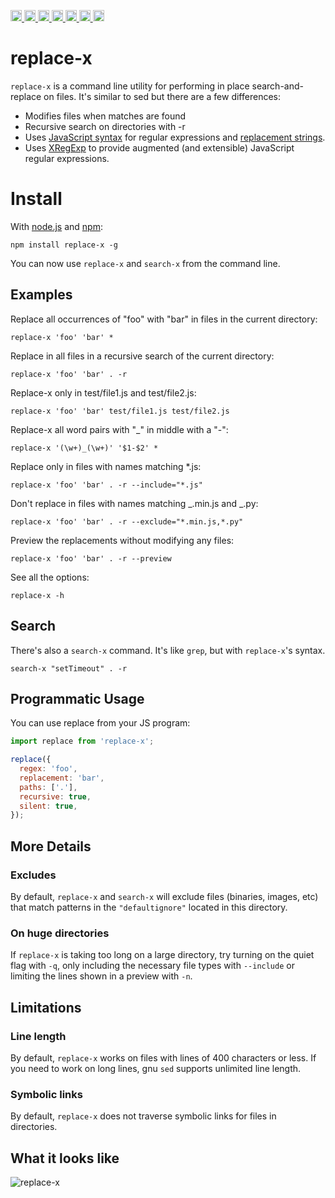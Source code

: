 <a
  href="https://travis-ci.org/Xotic750/replace-x"
  title="Travis status">
<img
  src="https://travis-ci.org/Xotic750/replace-x.svg?branch=master"
  alt="Travis status" height="18">
</a>
<a
  href="https://david-dm.org/Xotic750/replace-x"
  title="Dependency status">
<img src="https://david-dm.org/Xotic750/replace-x/status.svg"
  alt="Dependency status" height="18"/>
</a>
<a
  href="https://david-dm.org/Xotic750/replace-x?type=dev"
  title="devDependency status">
<img src="https://david-dm.org/Xotic750/replace-x/dev-status.svg"
  alt="devDependency status" height="18"/>
</a>
<a
  href="https://badge.fury.io/js/replace-x"
  title="npm version">
<img src="https://badge.fury.io/js/replace-x.svg"
  alt="npm version" height="18">
</a>
<a
  href="https://www.jsdelivr.com/package/npm/replace-x"
  title="jsDelivr hits">
<img src="https://data.jsdelivr.com/v1/package/npm/replace-x/badge?style=rounded"
  alt="jsDelivr hits" height="18">
</a>
<a
  href="https://bettercodehub.com/results/Xotic750/replace-x"
  title="bettercodehub score">
<img src="https://bettercodehub.com/edge/badge/Xotic750/replace-x?branch=master"
  alt="bettercodehub score" height="18">
</a>
<a
  href="https://coveralls.io/github/Xotic750/replace-x?branch=master"
  title="Coverage Status">
<img src="https://coveralls.io/repos/github/Xotic750/replace-x/badge.svg?branch=master"
  alt="Coverage Status" height="18">
</a>

# replace-x

`replace-x` is a command line utility for performing in place search-and-replace on files. It's similar to sed but there are a few differences:

- Modifies files when matches are found
- Recursive search on directories with -r
- Uses [JavaScript syntax](https://developer.mozilla.org/en/JavaScript/Guide/Regular_Expressions#Using_Simple_Patterns) for regular expressions and [replacement strings](https://developer.mozilla.org/en/JavaScript/Reference/Global_Objects/String/replace#Specifying_a_string_as_a_parameter).
- Uses [XRegExp](http://xregexp.com/) to provide augmented (and extensible) JavaScript regular expressions.

# Install

With [node.js](http://nodejs.org/) and [npm](http://github.com/isaacs/npm):

    npm install replace-x -g

You can now use `replace-x` and `search-x` from the command line.

## Examples

Replace all occurrences of "foo" with "bar" in files in the current directory:

```
replace-x 'foo' 'bar' *
```

Replace in all files in a recursive search of the current directory:

```
replace-x 'foo' 'bar' . -r
```

Replace-x only in test/file1.js and test/file2.js:

```
replace-x 'foo' 'bar' test/file1.js test/file2.js
```

Replace-x all word pairs with "\_" in middle with a "-":

```
replace-x '(\w+)_(\w+)' '$1-$2' *
```

Replace only in files with names matching \*.js:

```
replace-x 'foo' 'bar' . -r --include="*.js"
```

Don't replace in files with names matching _.min.js and _.py:

```
replace-x 'foo' 'bar' . -r --exclude="*.min.js,*.py"
```

Preview the replacements without modifying any files:

```
replace-x 'foo' 'bar' . -r --preview
```

See all the options:

```
replace-x -h
```

## Search

There's also a `search-x` command. It's like `grep`, but with `replace-x`'s syntax.

```
search-x "setTimeout" . -r
```

## Programmatic Usage

You can use replace from your JS program:

```javascript
import replace from 'replace-x';

replace({
  regex: 'foo',
  replacement: 'bar',
  paths: ['.'],
  recursive: true,
  silent: true,
});
```

## More Details

### Excludes

By default, `replace-x` and `search-x` will exclude files (binaries, images, etc) that match patterns in the `"defaultignore"` located in this directory.

### On huge directories

If `replace-x` is taking too long on a large directory, try turning on the quiet flag with `-q`, only including the necessary file types with `--include` or limiting the lines shown in a preview with `-n`.

## Limitations

### Line length

By default, `replace-x` works on files with lines of 400 characters or less. If you need to work on long lines, gnu `sed` supports unlimited line length.

### Symbolic links

By default, `replace-x` does not traverse symbolic links for files in directories.

## What it looks like

![replace-x](http://i.imgur.com/qmJjS.png)
